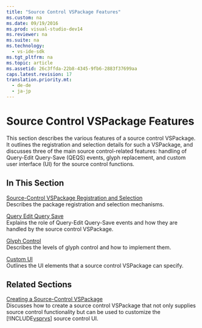 ```yaml
---
title: "Source Control VSPackage Features"
ms.custom: na
ms.date: 09/19/2016
ms.prod: visual-studio-dev14
ms.reviewer: na
ms.suite: na
ms.technology: 
  - vs-ide-sdk
ms.tgt_pltfrm: na
ms.topic: article
ms.assetid: 26c3ffda-22b8-4345-9fb6-2883f37699aa
caps.latest.revision: 17
translation.priority.mt: 
  - de-de
  - ja-jp
---
```

# Source Control VSPackage Features
This section describes the various features of a source control VSPackage. It outlines the registration and selection details for such a VSPackage, and discusses three of the main source control-related features: handling of Query-Edit Query-Save (QEQS) events, glyph replacement, and custom user interface (UI) for the source control functions.  
  
## In This Section  
 [Source-Control VSPackage Registration and Selection](../Topic/Registration%20and%20Selection%20\(Source%20Control%20VSPackage\).md)  
 Describes the package registration and selection mechanisms.  
  
 [Query Edit Query Save](../vs140/Query-Edit-Query-Save--Source-Control-VSPackage-.md)  
 Explains the role of Query-Edit Query-Save events and how they are handled by the source control VSPackage.  
  
 [Glyph Control](../Topic/Glyph%20Control%20\(Source%20Control%20VSPackage\).md)  
 Describes the levels of glyph control and how to implement them.  
  
 [Custom UI](../vs140/Custom-User-Interface--Source-Control-VSPackage-.md)  
 Outlines the UI elements that a source control VSPackage can specify.  
  
## Related Sections  
 [Creating a Source-Control VSPackage](../vs140/Creating-a-Source-Control-VSPackage.md)  
 Discusses how to create a source control VSPackage that not only supplies source control functionality but can be used to customize the [!INCLUDE[vsprvs](../vs140/includes/vsprvs_md.md)] source control UI.